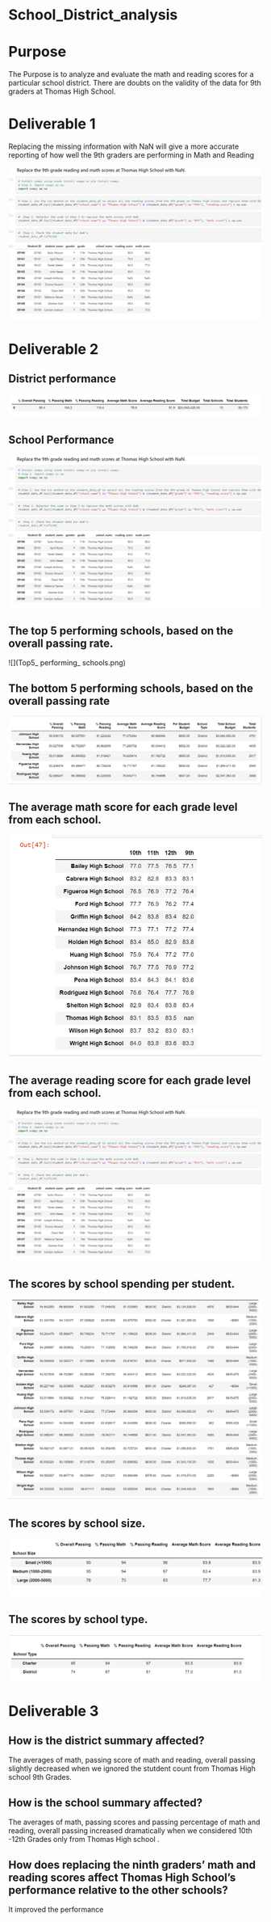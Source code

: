# School_District_analysis

# Purpose
The Purpose is to analyze and evaluate the math and reading scores for a particular school district. There are doubts on the validity of the data for 9th graders at Thomas High School. 

# Deliverable 1 

Replacing the missing information with NaN will give a more accurate reporting of how well the 9th graders are performing in Math and Reading

![](Capture.PNG)


# Deliverable 2

## District performance 
![](District_Performance.png)

## School Performance 
![](Capture.PNG)

## The top 5 performing schools, based on the overall passing rate.
![](Top5_ performing_ schools.png)

## The bottom 5 performing schools, based on the overall passing rate
![](Bottom_5_performing_schools.png)

## The average math score for each grade level from each school.
![](Average_math_score.png)

## The average reading score for each grade level from each school.
![](Capture.PNG)

## The scores by school spending per student.
![](School_by_spending.png)

## The scores by school size.
![](Score_by_school_size.png)

## The scores by school type.
![](Score_by_school_type.png)


# Deliverable 3

## How is the district summary affected? 
The averages of math, passing score of math and reading, overall passing slightly decreased when we ignored the stutdent count from Thomas High school 9th Grades.

## How is the school summary affected?
The averages of math, passing scores and passing percentage of math and reading, overall passing increased dramatically when we considered 10th -12th Grades only from Thomas High school .

## How does replacing the ninth graders’ math and reading scores affect Thomas High School’s performance relative to the other schools?

It improved the performance 





